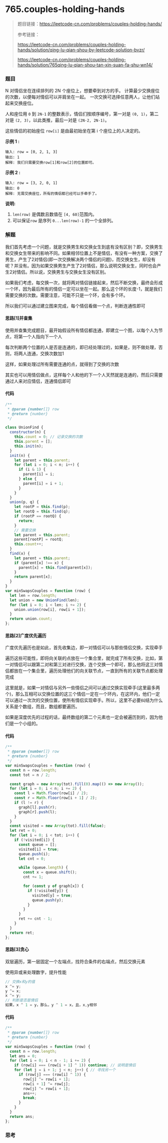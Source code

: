 # 765.couples-holding-hands

> 题目链接：https://leetcode-cn.com/problems/couples-holding-hands/
>
> 参考链接：
>
> https://leetcode-cn.com/problems/couples-holding-hands/solution/qing-lu-qian-shou-by-leetcode-solution-bvzr/
>
> https://leetcode-cn.com/problems/couples-holding-hands/solution/765qing-lu-qian-shou-tan-xin-suan-fa-shu-wn14/

### 题目

N 对情侣坐在连续排列的 2N 个座位上，想要牵到对方的手。 计算最少交换座位的次数，以便每对情侣可以并肩坐在一起。 *一*次交换可选择任意两人，让他们站起来交换座位。

人和座位用 `0` 到 `2N-1` 的整数表示，情侣们按顺序编号，第一对是 `(0, 1)`，第二对是 `(2, 3)`，以此类推，最后一对是 `(2N-2, 2N-1)`。

这些情侣的初始座位 `row[i]` 是由最初始坐在第 i 个座位上的人决定的。

**示例 1 :**

```
输入: row = [0, 2, 1, 3]
输出: 1
解释: 我们只需要交换row[1]和row[2]的位置即可。
```

**示例 2 :**

```
输入: row = [3, 2, 0, 1]
输出: 0
解释: 无需交换座位，所有的情侣都已经可以手牵手了。
```

**说明:**

1. `len(row)` 是偶数且数值在 `[4, 60]`范围内。
2. 可以保证`row` 是序列 `0...len(row)-1` 的一个全排列。



### 解题

我们首先考虑一个问题，就是交换男生和交换女生到底有没有区别？即，交换男生和交换女生带来的影响不同。如果相邻位置上不是情侣，有没有一种方案，交换了男生，产生了2对情侣(即一次交换解决两个情侣的问题)，而交换女生，却没有呢？并没有。因为如果交换男生产生了2对情侣，那么说明交换女生，同时也会产生2对情侣。所以说，交换男生与交换女生没有区别。

如果我们考虑，每交换一次，就将两对情侣链接起来，然后不断交换，最终会形成一个环，因为最后所有的情侣一定可以坐在一起。那么这个环的长度-1，就是我们需要交换的次数。需要注意，可能不只是一个环，会有多个环。

所以我们可以通过建立图来完成，每个情侣看做一个点，判断连通性即可

#### 思路[1]并查集

使用并查集完成题目，最开始假设所有情侣都连通，即建立一个图，以每个人为节点，将第一个人指向下一个人

每次判断两个位置的人是否是连通的，即已经处理过的，如果是，则不做处理，否则，将两人连通，交换次数加1

这样，如果处理过所有需要连通的点，就得到了交换的次数

其实也可以用情侣做点，这样每个人和他的下一个人天然就是连通的，然后只需要通过人来对应情侣，连通情侣即可

#### 代码

```javascript
/**
 * @param {number[]} row
 * @return {number}
 */

class UnionFind {
  constructor(n) {
    this.count = 0; // 记录交换的次数
    this.parent = [];
    this.init(n);
  }
  init(n) {
    let parent = this.parent;
    for (let i = 0; i < n; i++) {
      if (i & 1) {
        parent[i] = i;
      } else {
        parent[i] = i + 1;
      }
    }
  }
  union(p, q) {
    let rootP = this.find(p);
    let rootQ = this.find(q);
    if (rootP == rootQ) {
      return;
    }
    // 需要交换
    let parent = this.parent;
    parent[rootP] = rootQ;
    this.count++;
  }
  find(x) {
    let parent = this.parent;
    if (parent[x] !== x) {
      parent[x] = this.find(parent[x]);
    }
    return parent[x];
  }
}
var minSwapsCouples = function (row) {
  let len = row.length;
  let union = new UnionFind(len);
  for (let i = 0; i < len; i += 2) {
    union.union(row[i], row[i + 1]);
  }
  return union.count;
};
```

#### 思路[2]广度优先遍历

广度优先遍历也是如此，首先收集边，即一对情侣可以与那些情侣交换，实现牵手

遍历这些可能性，即将向关联的点放在一个集合里，就完成了所有交换，比如，第一对情侣可以跟第二对和第三对进行交换，连个交换一个即可，那么他将这三对情侣都放在一个集合里，遍历处理他们的向关联节点，一直到所有的关联节点都处理完成

这里就是，如果一对情侣与另外一些情侣之间可以通过交换实现牵手(这里最多两个)，那么互相可以交换位置的这三个情侣一定在一个环内，在这环内，他们一定可以通过一次次的交换位置，使所有情侣实现牵手。所以，这里不必要纠结为什么关系是个数组，而且，数组都要遍历。

如果是深度优先的过程的话，最终数组的第二个元素也一定会被遍历到的，因为他们是一个小组的。

#### 代码

```javascript
/**
 * @param {number[]} row
 * @return {number}
 */
var minSwapsCouples = function (row) {
  const n = row.length;
  const tot = n / 2;

  const graph = new Array(tot).fill(0).map(() => new Array());
  for (let i = 0; i < n; i += 2) {
    const l = Math.floor(row[i] / 2);
    const r = Math.floor(row[i + 1] / 2);
    if (l != r) {
      graph[l].push(r);
      graph[r].push(l);
    }
  }
  const visited = new Array(tot).fill(false);
  let ret = 0;
  for (let i = 0; i < tot; i++) {
    if (!visited[i]) {
      const queue = [];
      visited[i] = true;
      queue.push(i);
      let cnt = 0;

      while (queue.length) {
        const x = queue.shift();
        cnt += 1;

        for (const y of graph[x]) {
          if (!visited[y]) {
            visited[y] = true;
            queue.push(y);
          }
        }
      }
      ret += cnt - 1;
    }
  }
  return ret;
};
```

#### 思路[3]贪心

双层遍历，第一层固定一个左端点，找符合条件的右端点，然后交换元素

使用异或来处理数字，提升性能

```javascript
// 交换x和y的值
x ^= y;
y ^= x;
x ^= y;
// 判断是否是情侣
如果，x ^ 1 = y，那么，y ^ 1 = x，且，x,y相邻
```

#### 代码

```javascript
/**
 * @param {number[]} row
 * @return {number}
 */
var minSwapsCouples = function (row) {
  const n = row.length;
  let ans = 0;
  for (let i = 0; i < n - 1; i += 2) {
    if (row[i] === (row[i + 1] ^ 1)) continue; // 说明是情侣
    for (let j = i + 1; j < n; j++) { // 寻找另一个
      if (row[j] === (row[i] ^ 1)) {
        row[j] ^= row[i + 1];
        row[i + 1] ^= row[j];
        row[j] ^= row[i + 1];
        ans++;
        break;
      }
    }
  }
  return ans;
};
```



### 思考